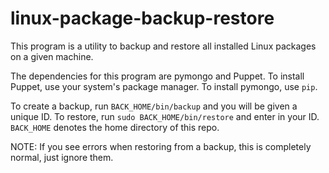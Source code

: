# linux-package-backup-restore

This program is a utility to backup and restore all installed Linux packages on a given machine.

The dependencies for this program are pymongo and Puppet.
	To install Puppet, use your system's package manager.
	To install pymongo, use `pip`.

To create a backup, run `BACK_HOME/bin/backup` and you will be given a unique ID. To restore, run `sudo BACK_HOME/bin/restore` and enter in your ID. `BACK_HOME` denotes the home directory of this repo.

NOTE: If you see errors when restoring from a backup, this is completely normal, just ignore them.
